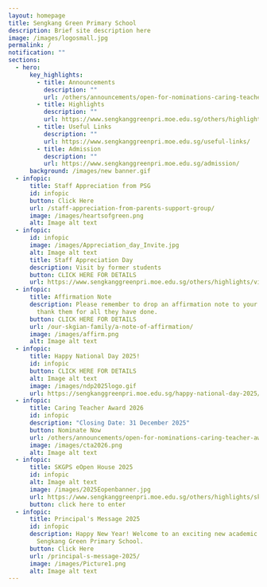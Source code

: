 ```yaml
---
layout: homepage
title: Sengkang Green Primary School
description: Brief site description here
image: /images/logosmall.jpg
permalink: /
notification: ""
sections:
  - hero:
      key_highlights:
        - title: Announcements
          description: ""
          url: /others/announcements/open-for-nominations-caring-teacher-award-2026/
        - title: Highlights
          description: ""
          url: https://www.sengkanggreenpri.moe.edu.sg/others/highlights/visitbyformerstudents2025/
        - title: Useful Links
          description: ""
          url: https://www.sengkanggreenpri.moe.edu.sg/useful-links/
        - title: Admission
          description: ""
          url: https://www.sengkanggreenpri.moe.edu.sg/admission/
      background: /images/new banner.gif
  - infopic:
      title: Staff Appreciation from PSG
      id: infopic
      button: Click Here
      url: /staff-appreciation-from-parents-support-group/
      image: /images/heartsofgreen.png
      alt: Image alt text
  - infopic:
      id: infopic
      image: /images/Appreciation_day_Invite.jpg
      alt: Image alt text
      title: Staff Appreciation Day
      description: Visit by former students
      button: CLICK HERE FOR DETAILS
      url: https://www.sengkanggreenpri.moe.edu.sg/others/highlights/visitbyformerstudents2025/
  - infopic:
      title: Affirmation Note
      description: Please remember to drop an affirmation note to your teachers to
        thank them for all they have done.
      button: CLICK HERE FOR DETAILS
      url: /our-skgian-family/a-note-of-affirmation/
      image: /images/affirm.png
      alt: Image alt text
  - infopic:
      title: Happy National Day 2025!
      id: infopic
      button: CLICK HERE FOR DETAILS
      alt: Image alt text
      image: /images/ndp2025logo.gif
      url: https://sengkanggreenpri.moe.edu.sg/happy-national-day-2025/
  - infopic:
      title: Caring Teacher Award 2026
      id: infopic
      description: "Closing Date: 31 December 2025"
      button: Nominate Now
      url: /others/announcements/open-for-nominations-caring-teacher-award-2026/
      image: /images/cta2026.png
      alt: Image alt text
  - infopic:
      title: SKGPS eOpen House 2025
      id: infopic
      alt: Image alt text
      image: /images/2025Eopenbanner.jpg
      url: https://www.sengkanggreenpri.moe.edu.sg/others/highlights/skgps-virtual-open-house-2025/
      button: click here to enter
  - infopic:
      title: Principal's Message 2025
      id: infopic
      description: Happy New Year! Welcome to an exciting new academic year at
        Sengkang Green Primary School.
      button: Click Here
      url: /principal-s-message-2025/
      image: /images/Picture1.png
      alt: Image alt text
---
```

